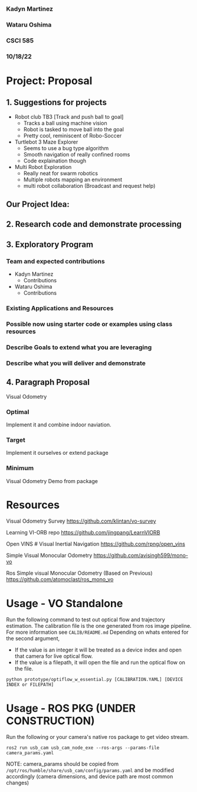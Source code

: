 ### Kadyn Martinez
### Wataru Oshima
### CSCI 585
### 10/18/22
Project: Proposal
===

## 1. Suggestions for projects
<!-- three projects from list three simple bullet points -->
- Robot club TB3 [Track and push ball to goal]
  - Tracks a ball using machine vision
  - Robot is tasked to move ball into the goal
  - Pretty cool, reminiscent of Robo-Soccer
- Turtlebot 3 Maze Explorer
  - Seems to use a bug type algorithm
  - Smooth navigation of really confined rooms
  - Code explaination though
- Multi Robot Exploration
  - Really neat for swarm robotics
  - Multiple robots mapping an environment
  - multi robot collaboration (Broadcast and request help)
<!-- three bullet points from your own project idea -->

Our Project Idea:
- 

## 2. Research code and demonstrate processing

## 3. Exploratory Program
### Team and expected contributions
- Kadyn Martinez
  - Contributions
- Wataru Oshima
  - Contributions

### Existing Applications and Resources

### Possible now using starter code or examples using class resources

### Describe Goals to extend what you are leveraging

### Describe what you will deliver and demonstrate

## 4. Paragraph Proposal
Visual Odometry
<!-- 90-100% -->
### Optimal
Implement it and combine indoor naviation.

<!-- 80-90% -->
### Target
Implement it ourselves or extend package

<!-- 70-80% -->
### Minimum
Visual Odometry Demo from package



# Resources
Visual Odometry Survey
https://github.com/klintan/vo-survey

Learning VI-ORB repo
https://github.com/jingpang/LearnVIORB

Open VINS # Visual Inertial Navigation
https://github.com/rpng/open_vins


Simple Visual Monocular Odometry
https://github.com/avisingh599/mono-vo

Ros Simple visual Monocular Odometry (Based on Previous)
https://github.com/atomoclast/ros_mono_vo


# Usage - VO Standalone

Run the following command to test out optical flow and trajectory estimation.
The calibration file is the one generated from ros image pipeline. For more information see `CALIB/README.md`
Depending on whats entered for the second argument,
-  If the value is an integer it will be treated as a device index and open that camera for live optical flow.
-  If the value is a filepath, it will open the file and run the optical flow on the file.

```
python prototype/optiflow_w_essential.py [CALIBRATION.YAML] [DEVICE INDEX or FILEPATH]
```


# Usage - ROS PKG (UNDER CONSTRUCTION)

Run the following or your camera's native ros package to get video stream.
```
ros2 run usb_cam usb_cam_node_exe --ros-args --params-file camera_params.yaml 
```

NOTE: camera_params should be copied from 
`/opt/ros/humble/share/usb_cam/config/params.yaml` 
and be modified accordingly (camera dimensions, and device path are most common changes)

